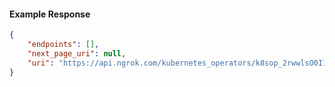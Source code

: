 <!-- Code generated for API Clients. DO NOT EDIT. -->

#### Example Response

```json
{
	"endpoints": [],
	"next_page_uri": null,
	"uri": "https://api.ngrok.com/kubernetes_operators/k8sop_2rwwlsO0I1tEvzviZXdxK4FjyYs/bound_endpoints"
}
```
